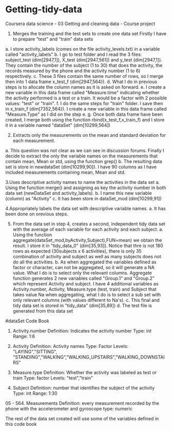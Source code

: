 # Getting-tidy-data
Coursera data science - 03 Getting and cleaning data - Course project

1. Merges the training and the test sets to create one data set
Firstly I have to prepare "test" and "train" data sets

a. I store activity_labels (comes on the file activity_levels.txt) in a variable called "activity_labels"
b. I go to test folder and I read the 3 files: subject_test (dim[2947,1]), X_test (dim[2947,561]) and y_test (dim[2947,1]). They contain the number of the subject (1 to 30) that does the activity, the records measured by the phone and the activity number (1 to 6) respectively.
c. These 3 files contain the same number of rows, so I merge then into 1 data frame x_test_f (dim[2947,564}).
d. What I do in previous steps is to allocate the column names as it is asked on forward.
e. I create a new variable in this data frame called "Measure.time" indicating whether the activity performed is a test or a train. It would be a factor with 2 possible values: "test" or "train".
f. I do the same steps for "train" folder. I save then in x_train_f (dim[7352,564}). I create a new variable in this data frame called "Measure.Type" as I did on the step e.
g. Once both data frame have been created, I merge both using the function rbind(x_test_f,x_train_f) and I store it in a variable named "dataSet" (dim[10299,564])

2. Extracts only the measurements on the mean and standard deviation for each measurement.

a. This question was not clear as we can see in discussion forums. Finally I decide to extract the only the variable names on the measurements that contain mean, Mean or std, using the function grep()
b. The resulting data set is store in newdataSet (dim[10299,90]). I have 90 columns as I have included measurements containing mean, Mean and std.

3.Uses descriptive activity names to name the activities in the data set
a. Using the function merge() and assigning as key the activity number in both data set (newDataSet and activity_labels).
b. I name this new variable (column) as "Activity"
c. It has been store in dataSet_mod (dim[10299,91])

4.Appropriately labels the data set with descriptive variable names. 
a. It has been done on orevious steps.

5. From the data set in step 4, creates a second, independent tidy data set with the average of each variable for each activity and each subject.
a. Using the function aggregate(dataSet_mod,byActivity,Subject),FUN=mean) we obtain the result. I store it in "tidy_data_0" (dim[35,93]). Notice that thre is not 180 rows as expected (30subjects x 6 activities), there is only 35 combination of activity and subject as well as many subjects does not do all the activities.
b. As when aggregated the variables defined as factor or character, can not be aggregated, so it will generate a NA value. What I do is to select only the relevant columns. Aggregate function generates 2 new variables called "Group.1" and "Group.2" which represent Activity and subject. I have 4 additional variables as Activity.number, Activity, Measure.type (test, train) and Subject that takes value Na when aggregating, what I do is to select a sub set with only relevant columns (with values different to Na's).
c. This final and tidy data set is stored in "tidy_data" (dim[35,89])
d. The test file is generated from this data set

#dataSet Code Book

01. Activity.number
    Definition: Indicates the activity number
    Type: int 
    Range: 1:6

02. Activity
    Definition: Activity names
    Type: Factor
    Levels: "LAYING","SITTING", "STANDING","WALKING","WALKING_UPSTAIRS","WALKING_DOWNSTAIRS"

03. Measure.type
    Definition: Whether the activity was labeled as test or train
    Type: factor
    Levels: "test","train"

04. Subject
    Definition: number that identifies the subject of the activity
    Type: int 
    Range: 1:30

05 - 564. Measurements
  Definition: every measurement recorded by the phone with the accelerometer and gyroscope
  type: numeric

The rest of the data set created will use some of the variables defined in this code book

